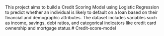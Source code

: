 This project aims to build a Credit Scoring Model using Logistic Regression to predict whether an individual is likely to default on a loan based on their financial and demographic attributes. The dataset includes variables such as income, savings, debt ratios, and categorical indicators like credit card ownership and mortgage status.# Credit-score-model
